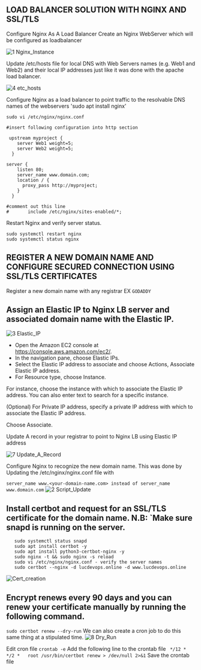## LOAD BALANCER SOLUTION WITH NGINX AND SSL/TLS

Configure Nginx As A Load Balancer
Create an Nginx WebServer which will be configured as loadbalancer 

![1 Nginx_Instance](https://github.com/lucm9/My-Personal-Project-Documentation/assets/96879757/15fae6f5-1e9a-4c87-964b-1781a0eb3844)

Update /etc/hosts file for local DNS with Web Servers names (e.g. Web1 and Web2) and their local IP addresses just like it was done with the apache load balancer.

![4 etc_hosts](https://github.com/lucm9/My-Personal-Project-Documentation/assets/96879757/ccf1c353-3cd1-44ca-95f6-27a67df82e2a)

Configure Nginx as a load balancer to point traffic to the resolvable DNS names of the webservers 'sudo apt install nginx' 

`sudo vi /etc/nginx/nginx.conf`
```
#insert following configuration into http section

 upstream myproject {
    server Web1 weight=5;
    server Web2 weight=5;
  }

server {
    listen 80;
    server_name www.domain.com;
    location / {
      proxy_pass http://myproject;
    }
  }

#comment out this line
#       include /etc/nginx/sites-enabled/*;
```
Restart Nginx and verify server status.
```
sudo systemctl restart nginx
sudo systemctl status nginx
```
## REGISTER A NEW DOMAIN NAME AND CONFIGURE SECURED CONNECTION USING SSL/TLS CERTIFICATES
Register a new domain name with any registrar EX `GODADDY`

## Assign an Elastic IP to Nginx LB server and associated domain name with the Elastic IP.

![3 Elastic_IP](https://github.com/lucm9/My-Personal-Project-Documentation/assets/96879757/a7601d0b-0bd4-4ab9-9768-473ff1af0600)

- Open the Amazon EC2 console at https://console.aws.amazon.com/ec2/.
- In the navigation pane, choose Elastic IPs.
- Select the Elastic IP address to associate and choose Actions, Associate Elastic IP address.
- For Resource type, choose Instance.

For instance, choose the instance with which to associate the Elastic IP address. You can also enter text to search for a specific instance.

(Optional) For Private IP address, specify a private IP address with which to associate the Elastic IP address.

Choose Associate. 

Update A record in your registrar to point to Nginx LB using Elastic IP address

![7 Update_A_Record](https://github.com/lucm9/My-Personal-Project-Documentation/assets/96879757/ff3f95f1-4400-473e-8bb2-4c260c2cead3)

Configure Nginx to recognize the new domain name. This was done by Updating the /etc/nginx/nginx.conf file with

`server_name www.<your-domain-name.com>
instead of server_name www.domain.com`
![2 Script_Update](https://github.com/lucm9/My-Personal-Project-Documentation/assets/96879757/5472db4e-c1e6-4ced-ae69-40a962e51ae5)


## Install certbot and request for an SSL/TLS certificate for the domain name. N.B: `Make sure snapd is running on the server.
```
   sudo systemctl status snapd
   sudo apt install certbot -y
   sudo apt install python3-certbot-nginx -y
   sudo nginx -t && sudo nginx -s reload
   sudo vi /etc/nginx/nginx.conf - verify the server names 
   sudo certbot --nginx -d lucdevops.online -d www.lucdevops.online
```
![Cert_creation](https://github.com/lucm9/My-Personal-Project-Documentation/assets/96879757/dda4dab3-cfbc-4c08-a4bf-db0cd962930f)

## Encrypt renews every 90 days and you can renew your certificate manually by running the following command.
`sudo certbot renew --dry-run`
We can also create a cron job to do this same thing at a stipulated time.
![8 Dry_Run](https://github.com/lucm9/My-Personal-Project-Documentation/assets/96879757/b3ed69cc-7e19-4316-8f64-7e99a47a0e56)

Edit cron file
`crontab -e`
Add the following line to the crontab file
` */12 * */2 *   root /usr/bin/certbot renew > /dev/null 2>&1`
Save the crontab file

